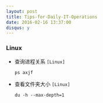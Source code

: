 ```yaml
---
layout: post
title: Tips-for-Daily-IT-Operations
date: 2016-02-16 13:37:00
disqus: y
---
```


### Linux

- 查询进程关系 `[Linux]`
	
	`ps axjf`

- 查看文件夹大小 `[Linux]`
	
	`du -h --max-depth=1`

